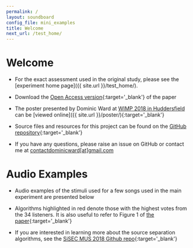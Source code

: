 ```yaml
---
permalink: /
layout: soundboard
config_file: mini_examples
title: Welcome
next_url: /test_home/
---
```


# Welcome

- For the exact assessment used in the original study, please see the
    [experiment home page]({{ site.url }}/test_home/). 

- Download the [Open Access version](https://research.hud.ac.uk/media/assets/document/research/7-Ward-wimp2018.pdf){:target='_blank'} of the paper

- The poster presented by Dominic Ward at [WIMP 2018 in Huddersfield](https://research.hud.ac.uk/institutes-centres/apl/events/wimp18/) can be [viewed online]({{ site.url }}/poster/){:target='_blank'}

- Source files and resources for this project can be found on the
  [GitHub repository](https://github.com/CVSSP/sisec-mus-18-pick-the-best){:target='_blank'}

- If you have any questions, please raise an issue on GitHub or contact me at 
  [contactdominicward[at]gmail.com](maito:contactdominicward@gmail.com)

# Audio Examples

- Audio examples of the stimuli used for a few songs used in the main
  experiment are presented below

- Algorithms highlighted in red denote those with the highest votes from the
  34 listeners. It is also useful to refer to Figure 1 of [the
  paper](https://research.hud.ac.uk/media/assets/document/research/7-Ward-wimp2018.pdf){:target='_blank'}

- If you are interested in learning more about the
  source separation algorithms, see the [SiSEC MUS 2018 Github repo](https://github.com/sigsep/sigsep-mus-2018){:target='_blank'}
